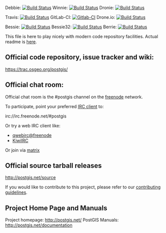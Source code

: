 Debbie:
   [![Build Status](https://debbie.postgis.net/buildStatus/icon?job=PostGIS_trunk)](https://debbie.postgis.net/view/PostGIS/job/PostGIS_trunk/)
Winnie:
 [![Build Status](https://winnie.postgis.net:444/buildStatus/icon?job=PostGIS_trunk)](https://winnie.postgis.net:444/view/PostGIS/job/PostGIS_trunk/)
Dronie:
 [![Build Status](https://dronie.osgeo.org/api/badges/postgis/postgis/status.svg?branch=master)](https://dronie.osgeo.org/postgis/postgis?branch=master)

Travis:
 [![Build Status](https://api.travis-ci.org/postgis/postgis.svg?branch=master)](http://travis-ci.org/postgis/postgis)
GitLab-CI:
 [![Gitlab-CI](https://gitlab.com/postgis/postgis/badges/master/pipeline.svg)](https://gitlab.com/postgis/postgis/commits/master)
Drone.io:
 [![Build Status](https://cloud.drone.io/api/badges/postgis/postgis/status.svg?branch=master)](https://cloud.drone.io/postgis/postgis?branch=master)


Bessie:
 [![Build Status](https://debbie.postgis.net/buildStatus/icon?job=PostGIS_Worker_Run%2Flabel%3Dbessie)](https://debbie.postgis.net/view/PostGIS/job/PostGIS_Worker_Run/label=bessie/)
Bessie32:
 [![Build Status](https://debbie.postgis.net/buildStatus/icon?job=PostGIS_Worker_Run%2Flabel%3Dbessie32)](https://debbie.postgis.net/view/PostGIS/job/PostGIS_Worker_Run/label=bessie32/)
Berrie:
 [![Build Status](https://debbie.postgis.net/buildStatus/icon?job=PostGIS_Worker_Run%2Flabel%3Dberrie)](https://debbie.postgis.net/view/PostGIS/job/PostGIS_Worker_Run/label=berrie/)


This file is here to play nicely with modern code repository facilities.
Actual readme is [here](README.postgis).

## Official code repository, issue tracker and wiki:
https://trac.osgeo.org/postgis/

## Official chat room:

Official chat room is the #postgis channel on the
[freenode](https://freenode.net) network.

To participate, point your preferred
[IRC client](https://en.wikipedia.org/wiki/Comparison_of_Internet_Relay_Chat_clients)
to:

 irc://irc.freenode.net/#postgis

Or try a web IRC client like:
 - [qwebirc@freenode](https://webchat.freenode.net/?channels=#postgis)
 - [KiwiIRC](https://kiwiirc.com/client/irc.freenode.net/#postgis)

Or join via [matrix](https://matrix.to/#/#postgis:matrix.org)

## Official source tarball releases

http://postgis.net/source

If you would like to contribute to this project, please refer to our
[contributing guidelines](CONTRIBUTING.md).

## Project Home Page and Manuals
Project homepage: http://postgis.net/
PostGIS Manuals: http://postgis.net/documentation
